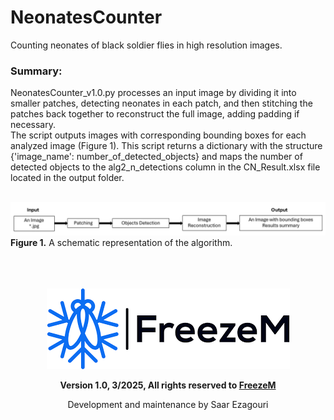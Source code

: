 # NeonatesCounter
Counting neonates of black soldier flies in high resolution images.

### Summary:
NeonatesCounter_v1.0.py processes an input image by dividing it into smaller patches, detecting neonates in each patch, and then stitching the patches back together to reconstruct the full image, adding padding if necessary. <br>
The script outputs images with corresponding bounding boxes for each analyzed image (Figure 1). This script returns a dictionary with the structure {'image_name': number_of_detected_objects} and maps the number of detected objects to the alg2_n_detections column in the CN_Result.xlsx file located in the output folder. <br><br>

![](schematic_pipeline.png)
**Figure 1.** A schematic representation of the algorithm. <br><br><br><br>

<p align="center">
  <img src="FreezeMLogo.png" alt="FreezeM Logo">
</p>
<p align="center">
  <strong>Version 1.0, 3/2025, All rights reserved to <a href="https://www.freezem.com/">FreezeM</a></strong>
</p>
<p align="center">
  Development and maintenance by Saar Ezagouri
</p>
